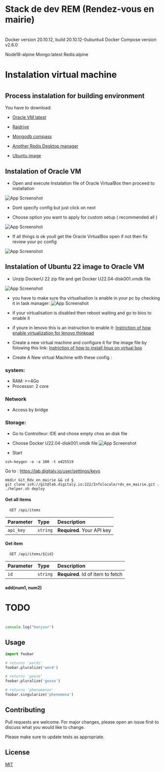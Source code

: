 


#
# Stack de dev REM (Rendez-vous en mairie)
#
Docker version 20.10.12, build 20.10.12-0ubuntu4
Docker Compose version v2.6.0

Node18-alpine
Mongo:latest
Redis:alpine

#
# Instalation virtual machine
#

## Process instalation for building environment

You have to download:

 - [Oracle VM latest](https://www.virtualbox.org/)

 - [Raidrive](https://www.raidrive.com/)

 - [Mongodb compass ](https://www.mongodb.com/products/compass)

 - [Another Redis Desktop manager](https://github.com/qishibo/AnotherRedisDesktopManager/releases)

 - [Ubuntu image ](https://mega.nz/file/QngyDChC#NNzsQjP7l0xhNqTCEQwUdlyYURr8Vt7bWE6cSrZk1kc)

## Instalation of Oracle VM

 - Open and execute Instalation file of Oracle VirtualBox then proceed to installation
 


![App Screenshot](https://support.academicsoftware.eu/hc/article_attachments/360007028497/image-0.png)

 - Dont specify config but just click on next

 - Choose option you want to apply for custom setup ( recommended all )


![App Screenshot](https://support.academicsoftware.eu/hc/article_attachments/360007111718/image-2.png)

 - If all things is ok youll get the Oracle VirtualBox open if not then fix review your pc config

![App Screenshot](https://support.academicsoftware.eu/hc/article_attachments/360007028717/image-8.png)


## Instalation of Ubuntu 22 image to Oracle VM
- Unzip DockerU 22 zip file and get Docker U22.04-disk001.vmdk file

![App Screenshot](https://i.ibb.co/9GZxGsR/Capture-d-cran-2022-06-15-162609.png)
- you have to make sure tha virtualisation is enable in your pc by checking it in task manager:
![App Screenshot](https://i.stack.imgur.com/GkDPe.jpg)
- if your virtualisation is disabled then reboot waiting and go to bios to enable it
- if youre in lenovo this is an instruction to enable it:
 [Instriction of how enable virtualization for lenovo thinkpad ](https://pcsupport.lenovo.com/il/en/products/laptops-and-netbooks/thinkpad-p-series-laptops/thinkpad-p50/solutions/ht500006)

- Create a new virtual machine and configure it for the image file by folowing this link:
 [Instriction of how to install linux on virtual box ](https://brb.nci.nih.gov/seqtools/installUbuntu.html)



- Create A New virtual Machine with these config :
### system:
- RAM: >=4Go
- Processor: 2 core
### Network
- Access by bridge

### Storage:
- Go to Controlleur: IDE and chose empty chos an disk file
- Choose  Docker U22.04-disk001.vmdk file
![App Screenshot](https://i.ibb.co/SxsJCzM/Capture-d-cran-2022-06-15-164509.png)

- Start 





```
ssh-keygen -o -a 100 -t ed25519
```

Go to : https://lab.digitaly.io/user/settings/keys

```
mkdir Git_Rdv_en_mairie && cd $_
git clone ssh://git@lab.digitaly.io:222/Infolocale/rdv_en_mairie.git .
./helper.sh deploy
```

#### Get all items

```http
  GET /api/items
```

| Parameter | Type     | Description                |
| :-------- | :------- | :------------------------- |
| `api_key` | `string` | **Required**. Your API key |

#### Get item

```http
  GET /api/items/${id}
```

| Parameter | Type     | Description                       |
| :-------- | :------- | :-------------------------------- |
| `id`      | `string` | **Required**. Id of item to fetch |

#### add(num1, num2)



#
# TODO
#


```javascript
console.log("bonjour")

```

## Usage

```python
import foobar

# returns 'words'
foobar.pluralize('word')

# returns 'geese'
foobar.pluralize('goose')

# returns 'phenomenon'
foobar.singularize('phenomena')
```

## Contributing
Pull requests are welcome. For major changes, please open an issue first to discuss what you would like to change.

Please make sure to update tests as appropriate.

## License
[MIT](https://choosealicense.com/licenses/mit/)
